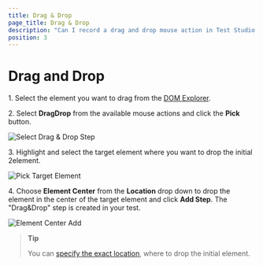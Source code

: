 ```yaml
---
title: Drag & Drop
page_title: Drag & Drop
description: "Can I record a drag and drop mouse action in Test Studio. Drag and drop elements in test execution without code. Codeless drag and drop (Drag & Drop)."
position: 3
---
```

# Drag and Drop

1.&nbsp;Select the element you want to drag from the <a href="/features/recorder/advanced-recording-tools/dom-explorer" target="_blank">DOM Explorer</a>.

2.&nbsp;Select **DragDrop** from the available mouse actions and click the **Pick** button.

![Select Drag & Drop Step][1]

3.&nbsp;Highlight and select the target element where you want to drop the initial 2element.

![Pick Target Element][2]

4.&nbsp;Choose **Element Center** from the **Location** drop down to drop the element in the center of the target element and click **Add Step**. The "Drag&Drop" step is created in your test.

![Element Center Add][3]

> **Tip**
>
> You can <a href="/features/recorder/advanced-recording-tools/element-steps/actions/mouse-actions#specific-location" target="_blank">specify the exact location</a>, where to drop the initial element.

[1]: /img/features/recorder/advanced-recording-tools/element-steps/actions/drag-and-drop/fig1.png
[2]: /img/features/recorder/advanced-recording-tools/element-steps/actions/drag-and-drop/fig2.png
[3]: /img/features/recorder/advanced-recording-tools/element-steps/actions/drag-and-drop/fig3.png
